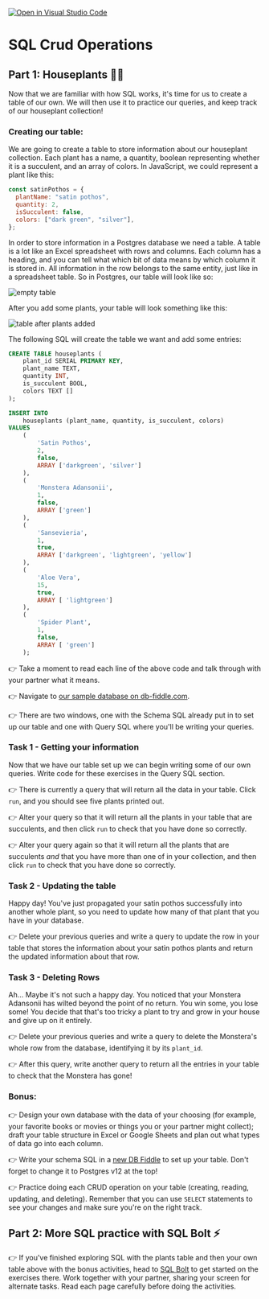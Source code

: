[![Open in Visual Studio Code](https://classroom.github.com/assets/open-in-vscode-f059dc9a6f8d3a56e377f745f24479a46679e63a5d9fe6f495e02850cd0d8118.svg)](https://classroom.github.com/online_ide?assignment_repo_id=6581006&assignment_repo_type=AssignmentRepo)
# SQL Crud Operations

## Part 1: Houseplants 🌱🌵

Now that we are familiar with how SQL works, it's time for us to create a table of our own. We will then use it to practice our queries, and keep track of our houseplant collection!

### Creating our table:

We are going to create a table to store information about our houseplant collection. Each plant has a name, a quantity, boolean representing whether it is a succulent, and an array of colors. In JavaScript, we could represent a plant like this:

```js
const satinPothos = {
  plantName: "satin pothos",
  quantity: 2,
  isSucculent: false,
  colors: ["dark green", "silver"],
};
```

In order to store information in a Postgres database we need a table. A table is a lot like an Excel spreadsheet with rows and columns. Each column has a heading, and you can tell what which bit of data means by which column it is stored in. All information in the row belongs to the same entity, just like in a spreadsheet table. So in Postgres, our table will look like so:

![empty table](https://i.ibb.co/VMMkvpZ/empty-plants-table.png)

After you add some plants, your table will look something like this:

![table after plants added](https://i.ibb.co/J2TRktQ/table-plants-added.png)

The following SQL will create the table we want and add some entries:

```sql
CREATE TABLE houseplants (
    plant_id SERIAL PRIMARY KEY,
    plant_name TEXT,
    quantity INT,
    is_succulent BOOL,
    colors TEXT []
);

INSERT INTO
    houseplants (plant_name, quantity, is_succulent, colors)
VALUES
    (
        'Satin Pothos',
        2,
        false,
        ARRAY ['darkgreen', 'silver']
    ),
    (
        'Monstera Adansonii',
        1,
        false,
        ARRAY ['green']
    ),
    (
        'Sansevieria',
        1,
        true,
        ARRAY ['darkgreen', 'lightgreen', 'yellow']
    ),
    (
        'Aloe Vera',
        15,
        true,
        ARRAY [ 'lightgreen']
    ),
    (
        'Spider Plant',
        1,
        false,
        ARRAY [ 'green']
    );
```

👉 Take a moment to read each line of the above code and talk through with your partner what it means.

👉 Navigate to [our sample database on db-fiddle.com](https://www.db-fiddle.com/f/qRdC2W8WULw98eL7aGD8KZ/1).

👉 There are two windows, one with the Schema SQL already put in to set up our table and one with Query SQL where you'll be writing your queries.

### Task 1 - Getting your information

Now that we have our table set up we can begin writing some of our own queries. Write code for these exercises in the Query SQL section.

👉 There is currently a query that will return all the data in your table. Click `run`, and you should see five plants printed out.

👉 Alter your query so that it will return all the plants in your table that are succulents, and then click `run` to check that you have done so correctly.

👉 Alter your query again so that it will return all the plants that are succulents _and_ that you have more than one of in your collection, and then click `run` to check that you have done so correctly.

### Task 2 - Updating the table

Happy day! You've just propagated your satin pothos successfully into another whole plant, so you need to update how many of that plant that you have in your database.

👉 Delete your previous queries and write a query to update the row in your table that stores the information about your satin pothos plants and return the updated information about that row. 

### Task 3 - Deleting Rows

Ah... Maybe it's not such a happy day. You noticed that your Monstera Adansonii has wilted beyond the point of no return. You win some, you lose some! You decide that that's too tricky a plant to try and grow in your house and give up on it entirely.

👉 Delete your previous queries and write a query to delete the Monstera's whole row from the database, identifying it by its `plant_id`.

👉 After this query, write another query to return all the entries in your table to check that the Monstera has gone!

### Bonus: 

👉 Design your own database with the data of your choosing (for example, your favorite books or movies or things you or your partner might collect); draft your table structure in Excel or Google Sheets and plan out what types of data go into each column.

👉 Write your schema SQL in a [new DB Fiddle](https://www.db-fiddle.com/) to set up your table. Don't forget to change it to Postgres v12 at the top!

👉 Practice doing each CRUD operation on your table (creating, reading, updating, and deleting). Remember that you can use `SELECT` statements to see your changes and make sure you're on the right track.

## Part 2: More SQL practice with SQL Bolt ⚡

👉 If you've finished exploring SQL with the plants table and then your own table above with the bonus activities, head to [SQL Bolt](https://sqlbolt.com/) to get started on the exercises there. Work together with your partner, sharing your screen for alternate tasks. Read each page carefully before doing the activities.
